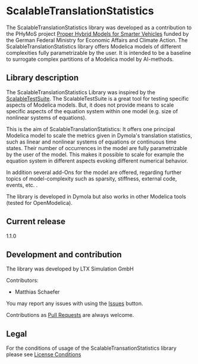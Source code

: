 ScalableTranslationStatistics
=================

The ScalableTranslationStatistics library was developed as a contribution to the PHyMoS  project [Proper Hybrid Models for Smarter Vehicles](https://phymos.de/) funded by the German Federal Ministry for Economic Affairs and Climate Action.
The ScalableTranslationStatistics library offers Modelica models of different complexities fully parametrizable by the user. It is intended to be a baseline to surrogate complex partitions of a Modelica model by AI-methods. 

## Library description

The ScalableTranslationStatistics Library was inspired by the [ScalableTestSuite](https://github.com/casella/ScalableTestSuite). The ScalableTestSuite is a great tool for testing specific aspects of Modelica models. But, it does not provide means to scale specific aspects of the equation system within one model (e.g. size of nonlinear systems of equations). 

This is the aim of ScalableTranslationStatistics: It offers one principal Modelica model to scale the metrics given in Dymola's translation statistics, such as linear and nonlinear systems of equations or continuous time states. Their number of occurrences in the model are fully parametrizable by the user of the model. This makes it possible to scale for example the equation system in different aspects evoking different numerical behavior.

In addition several add-Ons for the model are offered, regarding further topics of model-complexity such as sparsity, stiffness, external code, events, etc. .

The library is developed in Dymola but also works in other Modelica tools (tested for OpenModelica).


## Current release

1.1.0

## Development and contribution
The library was developed by LTX Simulation GmbH

Contributors:
- Matthias Schaefer

You may report any issues with using the [Issues](./issues) button.

Contributions as [Pull Requests](./pulls) are always welcome.

## Legal
For the conditions of usage of the ScalableTransationStatistics library please see [License Conditions](./License.md)